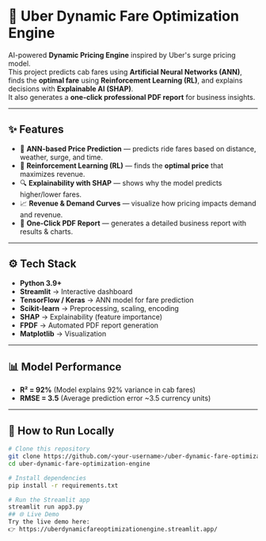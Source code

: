 # 🚖 Uber Dynamic Fare Optimization Engine

AI-powered **Dynamic Pricing Engine** inspired by Uber's surge pricing model.  
This project predicts cab fares using **Artificial Neural Networks (ANN)**, finds the **optimal fare** using **Reinforcement Learning (RL)**, and explains decisions with **Explainable AI (SHAP)**.  
It also generates a **one-click professional PDF report** for business insights.  

---

## ✨ Features

- 🧠 **ANN-based Price Prediction** — predicts ride fares based on distance, weather, surge, and time.  
- 🤖 **Reinforcement Learning (RL)** — finds the **optimal price** that maximizes revenue.  
- 🔍 **Explainability with SHAP** — shows why the model predicts higher/lower fares.  
- 📈 **Revenue & Demand Curves** — visualize how pricing impacts demand and revenue.  
- 📑 **One-Click PDF Report** — generates a detailed business report with results & charts.  

---

## ⚙️ Tech Stack

- **Python 3.9+**  
- **Streamlit** → Interactive dashboard  
- **TensorFlow / Keras** → ANN model for fare prediction  
- **Scikit-learn** → Preprocessing, scaling, encoding  
- **SHAP** → Explainability (feature importance)  
- **FPDF** → Automated PDF report generation  
- **Matplotlib** → Visualization  

---

## 📊 Model Performance

- **R² = 92%** (Model explains 92% variance in cab fares)  
- **RMSE = 3.5** (Average prediction error ~3.5 currency units)  

---

## 🚀 How to Run Locally

```bash
# Clone this repository
git clone https://github.com/<your-username>/uber-dynamic-fare-optimization-engine.git
cd uber-dynamic-fare-optimization-engine

# Install dependencies
pip install -r requirements.txt

# Run the Streamlit app
streamlit run app3.py
## 🌐 Live Demo
Try the live demo here:  
👉 https://uberdynamicfareoptimizationengine.streamlit.app/

